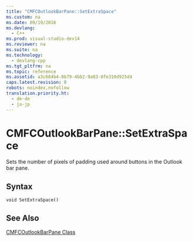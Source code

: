 ```yaml
---
title: "CMFCOutlookBarPane::SetExtraSpace"
ms.custom: na
ms.date: 09/19/2016
ms.devlang: 
  - C++
ms.prod: visual-studio-dev14
ms.reviewer: na
ms.suite: na
ms.technology: 
  - devlang-cpp
ms.tgt_pltfrm: na
ms.topic: reference
ms.assetid: a3c684b4-8b79-4bb2-9a03-0fe310d925d4
caps.latest.revision: 8
robots: noindex,nofollow
translation.priority.ht: 
  - de-de
  - ja-jp
---
```

# CMFCOutlookBarPane::SetExtraSpace
Sets the number of pixels of padding used around buttons in the Outlook bar pane.  
  
## Syntax  
  
```  
void SetExtraSpace()  
```  
  
## See Also  
 [CMFCOutlookBarPane Class](../vs140/CMFCOutlookBarPane-Class.md)